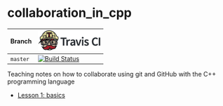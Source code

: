 # collaboration_in_cpp

Branch|[![Travis CI logo](pics/TravisCI.png)](https://travis-ci.org)
---|---
`master`|[![Build Status](https://travis-ci.org/richelbilderbeek/collaboration_in_cpp.svg?branch=master)](https://travis-ci.org/richelbilderbeek/collaboration_in_cpp)

Teaching notes on how to collaborate using git and GitHub with the C++ programming language 

 * [Lesson 1: basics](lesson_1/README.md)